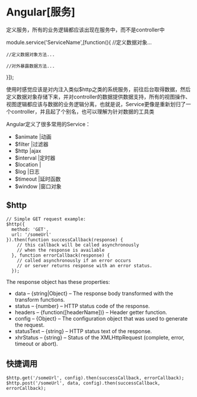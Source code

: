 # Angular[服务]

定义服务，所有的业务逻辑都应该出现在服务中，而不是controller中

module.service('ServiceName',[function(){
	//定义数据对象...

	//定义数据对象方法...

	//对外暴露数据方法...
}]);

使用时感觉应该是对内注入类似$http之类的系统服务，前往后台取得数据，然后定义数据对象存储下来，并对controller的数据提供数据支持，所有的视图操作、视图逻辑都应该与数据的业务逻辑分离，也就是说，Service更像是重新划归了一个controller，并且起了个别名，也可以理解为针对数据的工具类

Angular定义了很多常用的Service：

- $animate    |动画
- $filter     |过滤器
- $http       |ajax
- $interval   |定时器
- $location   |
- $log        |日志
- $timeout    |延时函数
- $window	  |窗口对象


## $http

~~~
// Simple GET request example:
$http({
  method: 'GET',
  url: '/someUrl'
}).then(function successCallback(response) {
    // this callback will be called asynchronously
    // when the response is available
  }, function errorCallback(response) {
    // called asynchronously if an error occurs
    // or server returns response with an error status.
  });
~~~

The response object has these properties:

- data – {string|Object} – The response body transformed with the transform functions.
- status – {number} – HTTP status code of the response.
- headers – {function([headerName])} – Header getter function.
- config – {Object} – The configuration object that was used to generate the request.
- statusText – {string} – HTTP status text of the response.
- xhrStatus – {string} – Status of the XMLHttpRequest (complete, error, timeout or abort).


## 快捷调用

	$http.get('/someUrl', config).then(successCallback, errorCallback);
	$http.post('/someUrl', data, config).then(successCallback, errorCallback);

















